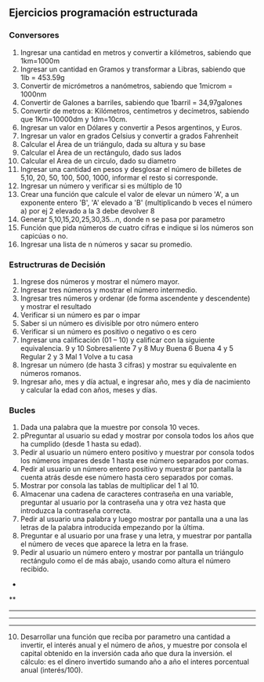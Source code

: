 ## Ejercicios programación estructurada


### Conversores 

1. Ingresar una cantidad en metros y convertir a kilómetros, sabiendo que 1km=1000m
2. Ingresar un cantidad en Gramos y transformar a Libras, sabiendo que 1lb = 453.59g
3. Convertir de micrómetros a nanómetros, sabiendo que 1microm = 1000nm
4. Convertir de Galones a barriles, sabiendo que 1barril = 34,97galones
5. Convertir de metros a: Kilómetros, centímetros y decímetros, sabiendo que 1Km=10000dm y 1dm=10cm.
6.  Ingresar un valor en Dólares y convertir a Pesos argentinos,  y Euros. 
7.  Ingresar un valor en grados Celsius y convertir a grados Fahrenheit
8.  Calcular el Área de un triángulo, dada su altura y su base
9.  Calcular el  Área de un rectángulo, dado sus lados
10. Calcular el Area de un circulo, dado su diametro
11. Ingresar una cantidad en pesos y desglosar el número de billetes de 5,10, 20, 50, 100, 500, 1000, informar el resto si corresponde.
12. Ingresar un número y verificar si es múltiplo de 10
13. Crear una función que calcule el valor de elevar un número 'A', a un exponente entero 'B', 'A' elevado a 'B' (multiplicando b veces el número a)
 por ej 2 elevado a la 3 debe devolver 8
14. Generar 5,10,15,20,25,30,35...n, donde n se pasa por parametro
15. Función que pida números de cuatro cifras e indique si los números son capicúas o no.
16. Ingresar una lista de n números y sacar su promedio.


### Estructruras de Decisión

1. Ingrese dos números  y mostrar el número mayor.
2. Ingresar tres números y mostrar el número intermedio.
3. Ingresar tres números y ordenar (de forma ascendente y descendente) y mostrar el resultado
4. Verificar si un número es par o impar
5. Saber si un número es divisible por otro número entero
6. Verificar si un número es positivo o negativo o es cero
7. Ingresar una calificación (01 – 10) y calificar con la siguiente equivalencia.
    9 y 10 Sobresaliente
    7 y 8 Muy Buena
    6 Buena
    4 y 5 Regular
    2 y 3 Mal
    1 Volve a tu casa
 8. Ingresar un número (de hasta 3 cifras) y mostrar su equivalente en números romanos.
 9. Ingresar año, mes y día actual, e ingresar año, mes y día de nacimiento y calcular la edad con años, meses y días.
 
 
 ### Bucles

1. Dada una palabra que la muestre por consola 10 veces.
2. pPreguntar al usuario su edad y mostrar por consola todos los años que ha cumplido (desde 1 hasta su edad).
3. Pedir al usuario un número entero positivo y muestrar por consola todos los números impares desde 1 hasta ese número separados por comas.
4. Pedir al usuario un número entero positivo y muestrar por pantalla la cuenta atrás desde ese número hasta cero separados por comas.
5. Mostrar por consola las tablas de multiplicar del 1 al 10.
6. Almacenar una cadena de caracteres contraseña en una variable, preguntar al usuario por la contraseña una y otra vez hasta que introduzca la contraseña correcta.
7. Pedir al usuario una palabra y luego mostrar por pantalla una a una las letras de la palabra introducida empezando por la última.
8. Preguntar e al usuario por una frase y una letra, y muestrar por pantalla el número de veces que aparece la letra en la frase.
9. Pedir al usuario un número entero y mostrar por pantalla un triángulo rectángulo como el de más abajo, usando como altura el número recibido.
*
**
***
****
*****
10. Desarrollar una función que reciba por parametro una cantidad a invertir, el interés anual y el número de años, y muestre por consola el capital obtenido en la inversión cada año que dura la inversión. el cálculo: es el dinero invertido sumando año a año el interes porcentual anual (interés/100).